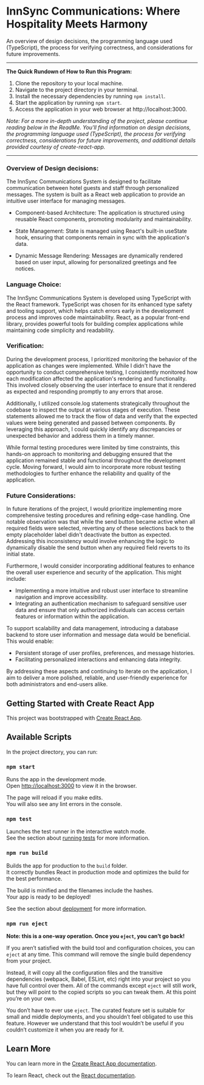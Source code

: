 InnSync Communications: Where Hospitality Meets Harmony
=======

An overview of design decisions, the programming language used (TypeScript), the process for verifying correctness, and considerations for future improvements.

---
**The Quick Rundown of How to Run this Program:**

1. Clone the repository to your local machine.
2. Navigate to the project directory in your terminal.
3. Install the necessary dependencies by running `npm install`.
4. Start the application by running `npm start`.
5. Access the application in your web browser at http://localhost:3000.

*Note: For a more in-depth understanding of the project, please continue reading below in the ReadMe. You'll find information on design decisions, the programming language used (TypeScript), the process for verifying correctness, considerations for future improvements, and additional details provided courtesy of create-react-app.*

---

### Overview of Design decisions:
The InnSync Communications System is designed to facilitate communication between hotel guests and staff through personalized messages. The system is built as a React web application to provide an intuitive user interface for managing messages.

- Component-based Architecture: The application is structured using reusable React components, promoting modularity and maintainability.

- State Management: State is managed using React's built-in useState hook, ensuring that components remain in sync with the application's data.

- Dynamic Message Rendering: Messages are dynamically rendered based on user input, allowing for personalized greetings and fee notices.

### Language Choice:

The InnSync Communications System is developed using TypeScript with the React framework. TypeScript was chosen for its enhanced type safety and tooling support, which helps catch errors early in the development process and improves code maintainability. React, as a popular front-end library, provides powerful tools for building complex applications while maintaining code simplicity and readability.

### Verification:

During the development process, I prioritized monitoring the behavior of the application as changes were implemented. While I didn't have the opportunity to conduct comprehensive testing, I consistently monitored how each modification affected the application's rendering and functionality. This involved closely observing the user interface to ensure that it rendered as expected and responding promptly to any errors that arose.

Additionally, I utilized console.log statements strategically throughout the codebase to inspect the output at various stages of execution. These statements allowed me to track the flow of data and verify that the expected values were being generated and passed between components. By leveraging this approach, I could quickly identify any discrepancies or unexpected behavior and address them in a timely manner.

While formal testing procedures were limited by time constraints, this hands-on approach to monitoring and debugging ensured that the application remained stable and functional throughout the development cycle. Moving forward, I would aim to incorporate more robust testing methodologies to further enhance the reliability and quality of the application.

### Future Considerations:

In future iterations of the project, I would prioritize implementing more comprehensive testing procedures and refining edge-case handling. One notable observation was that while the send button became active when all required fields were selected, reverting any of these selections back to the empty placeholder label didn't deactivate the button as expected. Addressing this inconsistency would involve enhancing the logic to dynamically disable the send button when any required field reverts to its initial state.

Furthermore, I would consider incorporating additional features to enhance the overall user experience and security of the application. This might include:

- Implementing a more intuitive and robust user interface to streamline navigation and improve accessibility.
- Integrating an authentication mechanism to safeguard sensitive user data and ensure that only authorized individuals can access certain features or information within the application.

To support scalability and data management, introducing a database backend to store user information and message data would be beneficial. This would enable:

- Persistent storage of user profiles, preferences, and message histories.
- Facilitating personalized interactions and enhancing data integrity.

By addressing these aspects and continuing to iterate on the application, I aim to deliver a more polished, reliable, and user-friendly experience for both administrators and end-users alike.

## Getting Started with Create React App

This project was bootstrapped with [Create React App](https://github.com/facebook/create-react-app).

## Available Scripts

In the project directory, you can run:

### `npm start`

Runs the app in the development mode.\
Open [http://localhost:3000](http://localhost:3000) to view it in the browser.

The page will reload if you make edits.\
You will also see any lint errors in the console.

### `npm test`

Launches the test runner in the interactive watch mode.\
See the section about [running tests](https://facebook.github.io/create-react-app/docs/running-tests) for more information.

### `npm run build`

Builds the app for production to the `build` folder.\
It correctly bundles React in production mode and optimizes the build for the best performance.

The build is minified and the filenames include the hashes.\
Your app is ready to be deployed!

See the section about [deployment](https://facebook.github.io/create-react-app/docs/deployment) for more information.

### `npm run eject`

**Note: this is a one-way operation. Once you `eject`, you can’t go back!**

If you aren’t satisfied with the build tool and configuration choices, you can `eject` at any time. This command will remove the single build dependency from your project.

Instead, it will copy all the configuration files and the transitive dependencies (webpack, Babel, ESLint, etc) right into your project so you have full control over them. All of the commands except `eject` will still work, but they will point to the copied scripts so you can tweak them. At this point you’re on your own.

You don’t have to ever use `eject`. The curated feature set is suitable for small and middle deployments, and you shouldn’t feel obligated to use this feature. However we understand that this tool wouldn’t be useful if you couldn’t customize it when you are ready for it.

## Learn More

You can learn more in the [Create React App documentation](https://facebook.github.io/create-react-app/docs/getting-started).

To learn React, check out the [React documentation](https://reactjs.org/).
